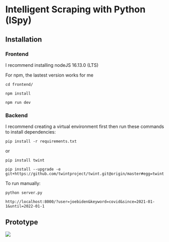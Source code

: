 # Intelligent Scraping with Python (ISpy)

## Installation
### Frontend
I recommend installing nodeJS 16.13.0 (LTS)

For npm, the lastest version works for me

```cd frontend/```

```npm install```

```npm run dev```

### Backend
I recommend creating a virtual environment first then run these commands to install dependencies:

```pip install -r requirements.txt```

or

```pip install twint```

```pip install --upgrade -e git+https://github.com/twintproject/twint.git@origin/master#egg=twint```

To run manually:

```python server.py```

```http://localhost:8000/?user=joebiden&keyword=covid&since=2021-01-1&until=2022-01-1```

## Prototype

![](Prototype/prototype1.png)

